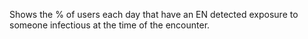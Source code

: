 Shows the % of users each day that have an EN detected exposure to someone infectious at the time of the encounter. 


